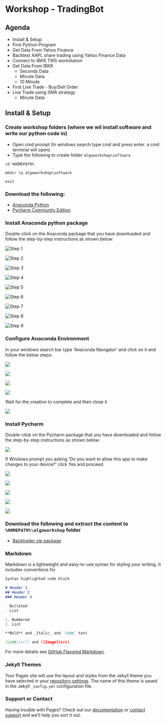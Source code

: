# Workshop - TradingBot


## Agenda

* Install & Setup
* First Python Program
* Get Data From Yahoo Finance
* Backtest AAPL share trading using Yahoo Finance Data
* Connect to IBKR TWS workstation
* Get Data From IBKR
  * Seconds Data
  * Minute Data
  * 10 Minute
* First Live Trade - Buy/Sell Order
* Live Trade using SMA strategy
  * Minute Data



## Install & Setup

### Create workshop folders (where we wil install software and write our python code in)
* Open cmd prompt (In windows search type cmd and press enter. a cmd terminal will open)
* Type the following to create folder `algoworkshop\software`

```
cd %HOMEPATH%

mkdir \a algoworkshop\software

exit
```

### Download the following:

* [Anaconda Python](https://repo.anaconda.com/archive/Anaconda3-2021.05-Windows-x86_64.exe)
* [Pycharm Community Edition](https://www.jetbrains.com/pycharm/download/download-thanks.html?platform=windows&code=PCC)


### Install Anaconda python package

Double-click on the Anaconda package that you have downloaded and follow the step-by-step instructions as shown below:

![Step 1](https://ddtrades.github.io/autotrade/img/a-1.jpg)

![Step 2](https://ddtrades.github.io/autotrade/img/a-2.jpg)

![Step 3](https://ddtrades.github.io/autotrade/img/a-3.jpg)

![Step 4](https://ddtrades.github.io/autotrade/img/a-4.jpg)

![Step 5](https://ddtrades.github.io/autotrade/img/a-5.jpg)

![Step 6](https://ddtrades.github.io/autotrade/img/a-6.jpg)

![Step 7](https://ddtrades.github.io/autotrade/img/a-7.jpg)

![Step 8](https://ddtrades.github.io/autotrade/img/a-8.jpg)

![Step 9](https://ddtrades.github.io/autotrade/img/a-9.jpg)

### Configure Anaconda Environment

In your windows search bar type 'Anaconda Navigator' and click on it and follow the below steps:

![](https://ddtrades.github.io/autotrade/img/an-1.jpg)

![](https://ddtrades.github.io/autotrade/img/an-2.jpg)

![](https://ddtrades.github.io/autotrade/img/an-3.jpg)

![](https://ddtrades.github.io/autotrade/img/an-4.jpg)

Wait for the creation to complete and then close it

![](https://ddtrades.github.io/autotrade/img/an-5.jpg)


### Install Pycharm

Double-click on the Pycharm package that you have downloaded and follow the step-by-step instructions as shown below:

![](https://ddtrades.github.io/autotrade/img/p-1.jpg)

If Windows prompt you asking 'Do you want to allow this app to make changes to your device?' click Yes and proceed.

![](https://ddtrades.github.io/autotrade/img/p-2.jpg)

![](https://ddtrades.github.io/autotrade/img/p-3.jpg)

![](https://ddtrades.github.io/autotrade/img/p-4.jpg)

![](https://ddtrades.github.io/autotrade/img/p-5.jpg)

![](https://ddtrades.github.io/autotrade/img/p-6.jpg)







### Download the following and extract the content to `%HOMEPATH%\algoworkshop` folder
* [Backtrader zip package](https://ddtrades.github.io/autotrade/backtrader.zip)





### Markdown

Markdown is a lightweight and easy-to-use syntax for styling your writing. It includes conventions for

```markdown
Syntax highlighted code block

# Header 1
## Header 2
### Header 3

- Bulleted
- List

1. Numbered
2. List

**Bold** and _Italic_ and `Code` text

[Link](url) and ![Image](src)
```

For more details see [GitHub Flavored Markdown](https://guides.github.com/features/mastering-markdown/).

### Jekyll Themes

Your Pages site will use the layout and styles from the Jekyll theme you have selected in your [repository settings](https://github.com/ddtrades/autotrade/settings/pages). The name of this theme is saved in the Jekyll `_config.yml` configuration file.

### Support or Contact

Having trouble with Pages? Check out our [documentation](https://docs.github.com/categories/github-pages-basics/) or [contact support](https://support.github.com/contact) and we’ll help you sort it out.
